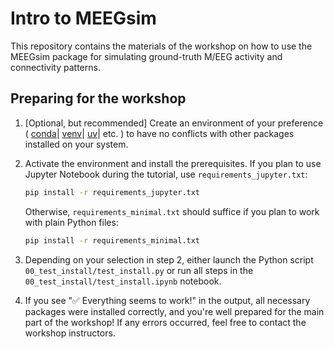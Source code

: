 # Intro to MEEGsim

This repository contains the materials of the workshop on how to use the MEEGsim package for simulating ground-truth M/EEG activity and connectivity patterns.

## Preparing for the workshop

1. [Optional, but recommended] Create an environment of your preference (
    [conda](https://docs.conda.io/projects/conda/en/latest/user-guide/tasks/manage-environments.html)|
    [venv](https://docs.python.org/3/library/venv.html)|
    [uv](https://docs.astral.sh/uv/)|
    etc.
) to have no conflicts with other packages installed on your system.

2. Activate the environment and install the prerequisites. If you plan to use
Jupyter Notebook during the tutorial, use `requirements_jupyter.txt`:

    ```bash
    pip install -r requirements_jupyter.txt
    ```

    Otherwise, `requirements_minimal.txt` should suffice if you plan to work with plain Python files:

    ```bash
    pip install -r requirements_minimal.txt
    ```

3. Depending on your selection in step 2, either launch the Python script
`00_test_install/test_install.py` or run all steps in the `00_test_install/test_install.ipynb` notebook.

4. If you see "✅ Everything seems to work!" in the output, all necessary packages were installed correctly, and you're well prepared for the main part of the workshop! If any errors occurred, feel free to contact the workshop instructors.
